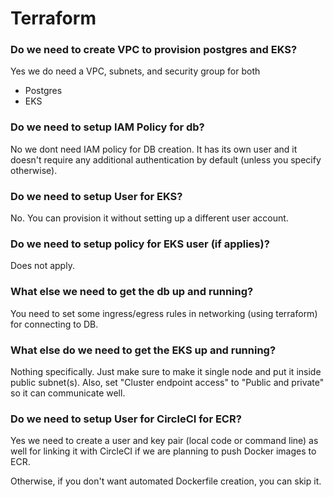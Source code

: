 # Terraform

### Do we need to create VPC to provision postgres and EKS?
Yes we do need a VPC, subnets, and security group for both 
- Postgres
- EKS

### Do we need to setup IAM Policy for db?
No we dont need IAM policy for DB creation. It has its own user and it doesn't require any additional authentication by default (unless you specify otherwise).

### Do we need to setup User for EKS?
No. You can provision it without setting up a different user account.

### Do we need to setup policy for EKS user (if applies)?
Does not apply.

### What else we need to get the db up and running?
You need to set some ingress/egress rules in networking (using terraform) for connecting to DB.

### What else do we need to get the EKS up and running?
Nothing specifically.
Just make sure to make it single node and put it inside public subnet(s). Also, set "Cluster endpoint access" to "Public and private" so it can communicate well.

### Do we need to setup User for CircleCI for ECR?
Yes we need to create a user and key pair (local code or command line) as well for linking it with CircleCI if we are planning to push Docker images to ECR.

Otherwise, if you don't want automated Dockerfile creation, you can skip it.